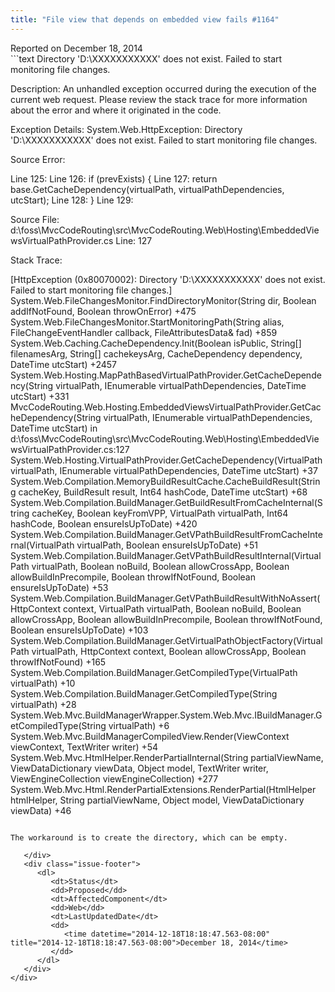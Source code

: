 ```yaml
---
title: "File view that depends on embedded view fails #1164"
---
```

<div class="issue-report">
   <div class="issue-header">Reported on 
      <time datetime="2014-12-18T18:18:47.563-08:00" title="2014-12-18T18:18:47.563-08:00">December 18, 2014</time>
   </div>
   <div class="issue-message" markdown="1">```text
Directory 'D:\XXXXXXXXXXX' does not exist. Failed to start monitoring file changes.

Description: An unhandled exception occurred during the execution of the current web request. Please review the stack trace for more information about the error and where it originated in the code. 

Exception Details: System.Web.HttpException: Directory 'D:\XXXXXXXXXXX' does not exist. Failed to start monitoring file changes.

Source Error: 


Line 125:
Line 126:         if (prevExists) {
Line 127:            return base.GetCacheDependency(virtualPath, virtualPathDependencies, utcStart);
Line 128:         }
Line 129:

Source File: d:\foss\MvcCodeRouting\src\MvcCodeRouting.Web\Hosting\EmbeddedViewsVirtualPathProvider.cs    Line: 127 

Stack Trace: 


[HttpException (0x80070002): Directory 'D:\XXXXXXXXXXX' does not exist. Failed to start monitoring file changes.]
   System.Web.FileChangesMonitor.FindDirectoryMonitor(String dir, Boolean addIfNotFound, Boolean throwOnError) +475
   System.Web.FileChangesMonitor.StartMonitoringPath(String alias, FileChangeEventHandler callback, FileAttributesData& fad) +859
   System.Web.Caching.CacheDependency.Init(Boolean isPublic, String[] filenamesArg, String[] cachekeysArg, CacheDependency dependency, DateTime utcStart) +2457
   System.Web.Hosting.MapPathBasedVirtualPathProvider.GetCacheDependency(String virtualPath, IEnumerable virtualPathDependencies, DateTime utcStart) +331
   MvcCodeRouting.Web.Hosting.EmbeddedViewsVirtualPathProvider.GetCacheDependency(String virtualPath, IEnumerable virtualPathDependencies, DateTime utcStart) in d:\foss\MvcCodeRouting\src\MvcCodeRouting.Web\Hosting\EmbeddedViewsVirtualPathProvider.cs:127
   System.Web.Hosting.VirtualPathProvider.GetCacheDependency(VirtualPath virtualPath, IEnumerable virtualPathDependencies, DateTime utcStart) +37
   System.Web.Compilation.MemoryBuildResultCache.CacheBuildResult(String cacheKey, BuildResult result, Int64 hashCode, DateTime utcStart) +68
   System.Web.Compilation.BuildManager.GetBuildResultFromCacheInternal(String cacheKey, Boolean keyFromVPP, VirtualPath virtualPath, Int64 hashCode, Boolean ensureIsUpToDate) +420
   System.Web.Compilation.BuildManager.GetVPathBuildResultFromCacheInternal(VirtualPath virtualPath, Boolean ensureIsUpToDate) +51
   System.Web.Compilation.BuildManager.GetVPathBuildResultInternal(VirtualPath virtualPath, Boolean noBuild, Boolean allowCrossApp, Boolean allowBuildInPrecompile, Boolean throwIfNotFound, Boolean ensureIsUpToDate) +53
   System.Web.Compilation.BuildManager.GetVPathBuildResultWithNoAssert(HttpContext context, VirtualPath virtualPath, Boolean noBuild, Boolean allowCrossApp, Boolean allowBuildInPrecompile, Boolean throwIfNotFound, Boolean ensureIsUpToDate) +103
   System.Web.Compilation.BuildManager.GetVirtualPathObjectFactory(VirtualPath virtualPath, HttpContext context, Boolean allowCrossApp, Boolean throwIfNotFound) +165
   System.Web.Compilation.BuildManager.GetCompiledType(VirtualPath virtualPath) +10
   System.Web.Compilation.BuildManager.GetCompiledType(String virtualPath) +28
   System.Web.Mvc.BuildManagerWrapper.System.Web.Mvc.IBuildManager.GetCompiledType(String virtualPath) +6
   System.Web.Mvc.BuildManagerCompiledView.Render(ViewContext viewContext, TextWriter writer) +54
   System.Web.Mvc.HtmlHelper.RenderPartialInternal(String partialViewName, ViewDataDictionary viewData, Object model, TextWriter writer, ViewEngineCollection viewEngineCollection) +277
   System.Web.Mvc.Html.RenderPartialExtensions.RenderPartial(HtmlHelper htmlHelper, String partialViewName, Object model, ViewDataDictionary viewData) +46
```

The workaround is to create the directory, which can be empty.
      
   </div>
   <div class="issue-footer">
      <dl>
         <dt>Status</dt>
         <dd>Proposed</dd>
         <dt>AffectedComponent</dt>
         <dd>Web</dd>
         <dt>LastUpdatedDate</dt>
         <dd>
            <time datetime="2014-12-18T18:18:47.563-08:00" title="2014-12-18T18:18:47.563-08:00">December 18, 2014</time>
         </dd>
      </dl>
   </div>
</div>